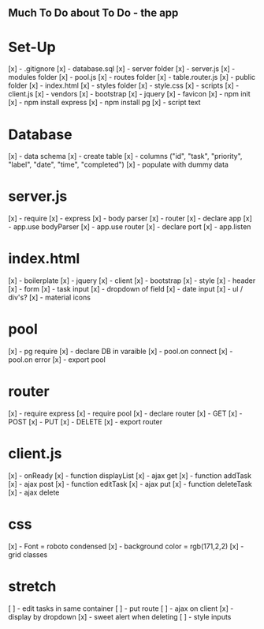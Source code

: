 ## Much To Do about To Do - the app ##

# Set-Up #

[x] - .gitignore
[x] - database.sql
[x] - server folder
    [x] - server.js
    [x] - modules folder
        [x] - pool.js
    [x] - routes folder
        [x] - table.router.js
    [x] - public folder
        [x] - index.html
        [x] - styles folder
            [x] - style.css
        [x] - scripts
            [x] - client.js
        [x] - vendors
            [x] - bootstrap
            [x] - jquery
        [x] - favicon
[x] - npm init
[x] - npm install express
[x] - npm install pg
[x] - script text


# Database #

[x] - data schema
[x] - create table
    [x] - columns ("id", "task", "priority", "label", "date", "time", "completed")
[x] - populate with dummy data

# server.js #

[x] - require 
    [x] - express
    [x] - body parser
    [x] - router
[x] - declare app
[x] - app.use bodyParser
[x] - app.use router
[x] - declare port
[x] - app.listen

# index.html #

[x] - boilerplate
[x] - jquery
[x] - client
[x] - bootstrap
[x] - style
[x] - header
[x] - form
    [x] - task input
    [x] - dropdown of field
    [x] - date input
[x] - ul / div's?
[x] - material icons

# pool #

[x] - pg require 
[x] - declare DB in varaible
[x] - pool.on connect
[x] - pool.on error
[x] - export pool

# router #

[x] - require express
[x] - require pool
[x] - declare router
[x] - GET
[x] - POST
[x] - PUT
[x] - DELETE
[x] - export router

# client.js #

[x] - onReady
[x] - function displayList
    [x] - ajax get
[x] - function addTask
    [x] - ajax post
[x] - function editTask
    [x] - ajax put
[x] - function deleteTask
    [x] - ajax delete

# css #

[x] - Font = roboto condensed
[x] - background color = rgb(171,2,2)
[x] - grid classes

# stretch #
[ ] - edit tasks in same container
    [ ] - put route
    [ ] - ajax on client
[x] - display by dropdown
[x] - sweet alert when deleting
[ ] - style inputs